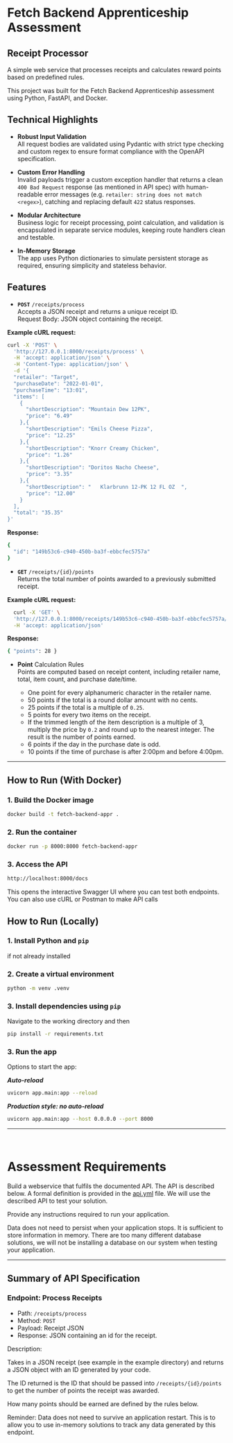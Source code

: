 # Fetch Backend Apprenticeship Assessment 

## Receipt Processor

A simple web service that processes receipts and calculates reward points based on predefined rules.

This project was built for the Fetch Backend Apprenticeship assessment using Python, FastAPI, and Docker.

## Technical Highlights

- **Robust Input Validation**  
  All request bodies are validated using Pydantic with strict type checking and custom regex to ensure format compliance with the OpenAPI specification.

- **Custom Error Handling**  
  Invalid payloads trigger a custom exception handler that returns a clean `400 Bad Request` response (as mentioned in API spec) with human-readable error messages (e.g. `retailer: string does not match <regex>`), catching and replacing default `422` status responses.

- **Modular Architecture**  
  Business logic for receipt processing, point calculation, and validation is encapsulated in separate service modules, keeping route handlers clean and testable.

- **In-Memory Storage**  
  The app uses Python dictionaries to simulate persistent storage as required, ensuring simplicity and stateless behavior.

## Features

- **```POST```** ```/receipts/process```  
  Accepts a JSON receipt and returns a unique receipt ID.  
Request Body: JSON object containing the receipt.  

**Example cURL request:**

```bash
curl -X 'POST' \
  'http://127.0.0.1:8000/receipts/process' \
  -H 'accept: application/json' \
  -H 'Content-Type: application/json' \
  -d '{
  "retailer": "Target",
  "purchaseDate": "2022-01-01",
  "purchaseTime": "13:01",
  "items": [
    {
      "shortDescription": "Mountain Dew 12PK",
      "price": "6.49"
    },{
      "shortDescription": "Emils Cheese Pizza",
      "price": "12.25"
    },{
      "shortDescription": "Knorr Creamy Chicken",
      "price": "1.26"
    },{
      "shortDescription": "Doritos Nacho Cheese",
      "price": "3.35"
    },{
      "shortDescription": "   Klarbrunn 12-PK 12 FL OZ  ",
      "price": "12.00"
    }
  ],
  "total": "35.35"
}'
```
**Response:** 

```bash
{
  "id": "149b53c6-c940-450b-ba3f-ebbcfec5757a"
}
```  


- **```GET```** ```/receipts/{id}/points```  
  Returns the total number of points awarded to a previously submitted receipt.  

**Example cURL request:**

```bash
  curl -X 'GET' \
  'http://127.0.0.1:8000/receipts/149b53c6-c940-450b-ba3f-ebbcfec5757a/points' \
  -H 'accept: application/json'
  ```

**Response:**

```bash
{ "points": 28 }
```
- **Point** Calculation Rules  
  Points are computed based on receipt content, including retailer name, total, item count, and purchase date/time.

  * One point for every alphanumeric character in the retailer name.
  * 50 points if the total is a round dollar amount with no cents.
  * 25 points if the total is a multiple of `0.25`.
  * 5 points for every two items on the receipt.
  * If the trimmed length of the item description is a multiple of 3, multiply the price by `0.2` and round up to the nearest integer. The result is the number of points earned.
  * 6 points if the day in the purchase date is odd.
  * 10 points if the time of purchase is after 2:00pm and before 4:00pm.

---

## How to Run (With Docker)

### 1. Build the Docker image
```bash
docker build -t fetch-backend-appr .
```
### 2. Run the container
```bash
docker run -p 8000:8000 fetch-backend-appr
```

### 3. Access the API
```bash
http://localhost:8000/docs
```
This opens the interactive Swagger UI where you can test both endpoints.  
You can also use cURL or Postman to make API calls


## How to Run (Locally)

### 1. Install **Python** and ```pip```
if not already installed

### 2. Create a virtual environment
```bash
python -m venv .venv
```

### 3. Install dependencies using ```pip```
Navigate to the working directory and then
```bash
pip install -r requirements.txt
```

### 3. Run the app
Options to start the app:

_**Auto-reload**_
```bash
uvicorn app.main:app --reload
```
_**Production style: no auto-reload**_
```bash
uvicorn app.main:app --host 0.0.0.0 --port 8000
```

--- 

<br>


# Assessment Requirements

Build a webservice that fulfils the documented API. The API is described below. A formal definition is provided 
in the [api.yml](./api.yml) file. We will use the described API to test your solution.

Provide any instructions required to run your application.

Data does not need to persist when your application stops. It is sufficient to store information in memory. There are too many different database solutions, we will not be installing a database on our system when testing your application.

---
## Summary of API Specification

### Endpoint: Process Receipts

* Path: `/receipts/process`
* Method: `POST`
* Payload: Receipt JSON
* Response: JSON containing an id for the receipt.

Description:

Takes in a JSON receipt (see example in the example directory) and returns a JSON object with an ID generated by your code.

The ID returned is the ID that should be passed into `/receipts/{id}/points` to get the number of points the receipt
was awarded.

How many points should be earned are defined by the rules below.

Reminder: Data does not need to survive an application restart. This is to allow you to use in-memory solutions to track any data generated by this endpoint.